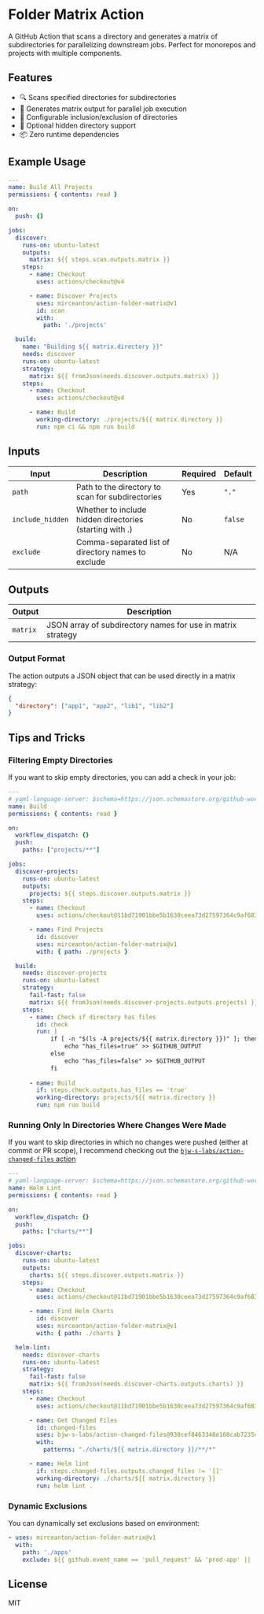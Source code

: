 # Folder Matrix Action

A GitHub Action that scans a directory and generates a matrix of subdirectories for parallelizing downstream jobs.
Perfect for monorepos and projects with multiple components.

## Features

- 🔍 Scans specified directories for subdirectories
- 🚀 Generates matrix output for parallel job execution
- 🎯 Configurable inclusion/exclusion of directories
- 👻 Optional hidden directory support
- 📦 Zero runtime dependencies

## Example Usage

```yaml
---
name: Build All Projects
permissions: { contents: read }

on:
  push: {}

jobs:
  discover:
    runs-on: ubuntu-latest
    outputs:
      matrix: ${{ steps.scan.outputs.matrix }}
    steps:
      - name: Checkout
        uses: actions/checkout@v4

      - name: Discover Projects
        uses: mirceanton/action-folder-matrix@v1
        id: scan
        with:
          path: './projects'

  build:
    name: "Building ${{ matrix.directory }}"
    needs: discover
    runs-on: ubuntu-latest
    strategy:
      matrix: ${{ fromJson(needs.discover.outputs.matrix) }}
    steps:
      - name: Checkout
        uses: actions/checkout@v4

      - name: Build
        working-directory: ./projects/${{ matrix.directory }}
        run: npm ci && npm run build

```

## Inputs

| Input            | Description                                             | Required | Default |
|------------------|---------------------------------------------------------|----------|---------|
| `path`           | Path to the directory to scan for subdirectories        | Yes      | `"."`   |
| `include_hidden` | Whether to include hidden directories (starting with .) | No       | `false` |
| `exclude`        | Comma-separated list of directory names to exclude      | No       | N/A     |

## Outputs

| Output   | Description                                                 |
|----------|-------------------------------------------------------------|
| `matrix` | JSON array of subdirectory names for use in matrix strategy |

### Output Format

The action outputs a JSON object that can be used directly in a matrix strategy:

```json
{
  "directory": ["app1", "app2", "lib1", "lib2"]
}
```

## Tips and Tricks

### Filtering Empty Directories

If you want to skip empty directories, you can add a check in your job:

```yaml
---
# yaml-language-server: $schema=https://json.schemastore.org/github-workflow.json
name: Build
permissions: { contents: read }

on:
  workflow_dispatch: {}
  push:
    paths: ["projects/**"]

jobs:
  discover-projects:
    runs-on: ubuntu-latest
    outputs:
      projects: ${{ steps.discover.outputs.matrix }}
    steps:
      - name: Checkout
        uses: actions/checkout@11bd71901bbe5b1630ceea73d27597364c9af683 # v4.2.2

      - name: Find Projects
        id: discover
        uses: mirceanton/action-folder-matrix@v1
        with: { path: ./projects }

  build:
    needs: discover-projects
    runs-on: ubuntu-latest
    strategy:
      fail-fast: false
      matrix: ${{ fromJson(needs.discover-projects.outputs.projects) }}
    steps:
      - name: Check if directory has files
        id: check
        run: |
            if [ -n "$(ls -A projects/${{ matrix.directory }})" ]; then
                echo "has_files=true" >> $GITHUB_OUTPUT
            else
                echo "has_files=false" >> $GITHUB_OUTPUT
            fi
            
      - name: Build
        if: steps.check.outputs.has_files == 'true'
        working-directory: projects/${{ matrix.directory }}
        run: npm run build
```

### Running Only In Directories Where Changes Were Made

If you want to skip directories in which no changes were pushed (either at commit or PR scope), I recommend checking out
the [`bjw-s-labs/action-changed-files` action](https://github.com/bjw-s-labs/action-changed-files)

```yaml
---
# yaml-language-server: $schema=https://json.schemastore.org/github-workflow.json
name: Helm Lint
permissions: { contents: read }

on:
  workflow_dispatch: {}
  push:
    paths: ["charts/**"]

jobs:
  discover-charts:
    runs-on: ubuntu-latest
    outputs:
      charts: ${{ steps.discover.outputs.matrix }}
    steps:
      - name: Checkout
        uses: actions/checkout@11bd71901bbe5b1630ceea73d27597364c9af683 # v4.2.2

      - name: Find Helm Charts
        id: discover
        uses: mirceanton/action-folder-matrix@v1
        with: { path: ./charts }

  helm-lint:
    needs: discover-charts
    runs-on: ubuntu-latest
    strategy:
      fail-fast: false
      matrix: ${{ fromJson(needs.discover-charts.outputs.charts) }}
    steps:
      - name: Checkout
        uses: actions/checkout@11bd71901bbe5b1630ceea73d27597364c9af683 # v4.2.2

      - name: Get Changed Files
        id: changed-files
        uses: bjw-s-labs/action-changed-files@930cef8463348e168cab7235c47fe95a7a235f65
        with:
          patterns: "./charts/${{ matrix.directory }}/**/*"

      - name: Helm lint
        if: steps.changed-files.outputs.changed_files != '[]'
        working-directory: ./charts/${{ matrix.directory }}
        run: helm lint .
```

### Dynamic Exclusions

You can dynamically set exclusions based on environment:

```yaml
- uses: mirceanton/action-folder-matrix@v1
  with:
    path: './apps'
    exclude: ${{ github.event_name == 'pull_request' && 'prod-app' || '' }}
```

## License

MIT
